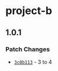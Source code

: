 # project-b

## 1.0.1

### Patch Changes

- [`3c0b113`](https://github.com/steven-fe/monorepo-test/commit/3c0b113e4eee8a556420940d68abb8062407ab4c) - 3 to 4

